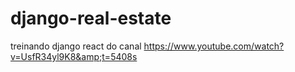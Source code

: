 # django-real-estate
treinando django react do canal https://www.youtube.com/watch?v=UsfR34yl9K8&amp;t=5408s
